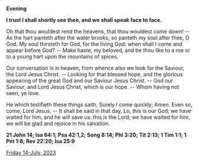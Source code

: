 **Evening**

**I trust I shall shortly see thee, and we shall speak face to face.**
 
Oh that thou wouldest rend the heavens, that thou wouldest come down! -- As the hart panteth after the water brooks, so panteth my soul after thee, O God. My soul thirsteth for God, for the living God: when shall I come and appear before God? -- Make haste, my beloved, and be thou like to a roe or to a young hart upon the mountains of spices.
 
Our conversation is in heaven; from whence also we look for the Saviour, the Lord Jesus Christ. -- Looking for that blessed hope, and the glorious appearing of the great God and our Saviour Jesus Christ. -- God our Saviour, and Lord Jesus Christ, which is our hope. -- Whom having not seen, ye love.
 
He which testifieth these things saith, Surely I come quickly; Amen. Even so, come, Lord Jesus. -- It shall be said in that day, Lo, this is our God; we have waited for him, and he will save us: this is the Lord; we have waited for him, we will be glad and rejoice in his salvation.  

**21 John 14; Isa 64:1; Psa 42:1,2; Song 8:14; Phl 3:20; Tit 2:13; 1 Tim 1:1; 1 Pet 1:8; Rev 22:20; Isa 25:9**

[Friday 14-July, 2023](https://t.me/daily_light)

